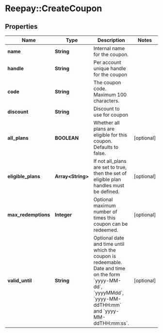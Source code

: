 # Reepay::CreateCoupon

## Properties
Name | Type | Description | Notes
------------ | ------------- | ------------- | -------------
**name** | **String** | Internal name for the coupon. | 
**handle** | **String** | Per account unique handle for the coupon | 
**code** | **String** | The coupon code. Maximum 100 characters. | 
**discount** | **String** | Discount to use for coupon | 
**all_plans** | **BOOLEAN** | Whether all plans are eligible for this coupon. Defaults to false. | [optional] 
**eligible_plans** | **Array&lt;String&gt;** | If not all_plans are set to true, then the set of eligible plan handles must be defined. | [optional] 
**max_redemptions** | **Integer** | Optional maximum number of times this coupon can be redeemed. | [optional] 
**valid_until** | **String** | Optional date and time until which the coupon is redeemable. Date and time on the form &#x60;yyyy-MM-dd&#x60;, &#x60;yyyyMMdd&#x60;, &#x60;yyyy-MM-ddTHH:mm&#x60; and &#x60;yyyy-MM-ddTHH:mm:ss&#x60;. | [optional] 


